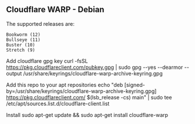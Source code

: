 ## Cloudflare WARP - Debian
The supported releases are:

    Bookworm (12)
    Bullseye (11)
    Buster (10)
    Stretch (9)

Add cloudflare gpg key
curl -fsSL https://pkg.cloudflareclient.com/pubkey.gpg | sudo gpg --yes --dearmor --output /usr/share/keyrings/cloudflare-warp-archive-keyring.gpg


Add this repo to your apt repositories
echo "deb [signed-by=/usr/share/keyrings/cloudflare-warp-archive-keyring.gpg] https://pkg.cloudflareclient.com/ $(lsb_release -cs) main" | sudo tee /etc/apt/sources.list.d/cloudflare-client.list


Install
sudo apt-get update && sudo apt-get install cloudflare-warp
